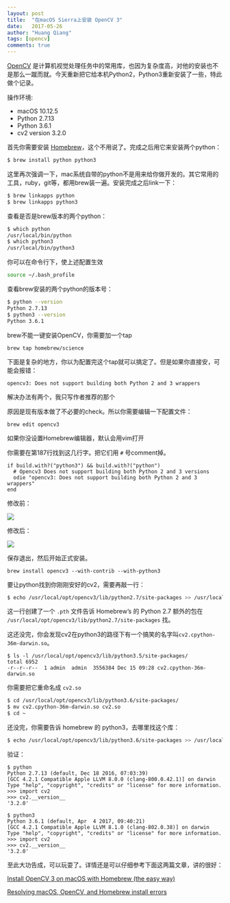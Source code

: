 ```yaml
---
layout: post
title:  "在macOS Sierra上安装 OpenCV 3"
date:   2017-05-26
author: "Huang Qiang"
tags: [opencv]
comments: true
---
```


[OpenCV](http://opencv.org/) 是计算机视觉处理任务中的常用库，也因为复杂度高，对他的安装也不是那么一蹴而就。今天重新把它给本机Python2，Python3重新安装了一些，特此做个记录。

操作环境:

- macOS 10.12.5
- Python 2.7.13
- Python 3.6.1
- cv2 version 3.2.0

首先你需要安装 [Homebrew](http://brew.sh/)，这个不用说了。完成之后用它来安装两个python：

```sh
$ brew install python python3
```

这里再次强调一下，mac系统自带的python不是用来给你做开发的。其它常用的工具，ruby，git等，都用brew装一遍。安装完成之后link一下：

```sh
$ brew linkapps python
$ brew linkapps python3
```

查看是否是brew版本的两个python：

```sh
$ which python
/usr/local/bin/python
$ which python3
/usr/local/bin/python3
```

你可以在命令行下，使上述配置生效

```sh
source ~/.bash_profile
```

查看brew安装的两个python的版本号：

```sh
$ python --version
Python 2.7.13
$ python3 --version
Python 3.6.1
```

brew不能一键安装OpenCV，你需要加一个tap

```
brew tap homebrew/science
```

下面是复杂的地方，你以为配置完这个tap就可以搞定了。但是如果你直接安，可能会报错：

```
opencv3: Does not support building both Python 2 and 3 wrappers
```

解决办法有两个，我只写作者推荐的那个

原因是现有版本做了不必要的check。所以你需要编辑一下配置文件：

```
brew edit opencv3
```

如果你没设置Homebrew编辑器，默认会用vim打开

你需要在第187行找到这几行字。把它们用 `#` 号comment掉。

```
if build.with?("python3") && build.with?("python")
  # Opencv3 Does not support building both Python 2 and 3 versions
  odie "opencv3: Does not support building both Python 2 and 3 wrappers"
end
```

修改前：


![](http://www.pyimagesearch.com/wp-content/uploads/2017/05/resolving_homebrew_error_brew_edit_02.jpg)

修改后：

![](http://www.pyimagesearch.com/wp-content/uploads/2017/05/resolving_homebrew_error_brew_edit_01.jpg)

保存退出，然后开始正式安装。

```
brew install opencv3 --with-contrib --with-python3
```

要让python找到你刚刚安好的cv2，需要再敲一行：

```sh
$ echo /usr/local/opt/opencv3/lib/python2.7/site-packages >> /usr/local/lib/python2.7/site-packages/opencv3.pth
```

这一行创建了一个 `.pth` 文件告诉 Homebrew’s 的 Python 2.7 额外的包在 `/usr/local/opt/opencv3/lib/python2.7/site-packages` 找。 

这还没完，你会发现cv2在python3的路径下有一个搞笑的名字叫`cv2.cpython-36m-darwin.so`。

```
$ ls -l /usr/local/opt/opencv3/lib/python3.5/site-packages/
total 6952
-r--r--r--  1 admin  admin  3556384 Dec 15 09:28 cv2.cpython-36m-darwin.so
```

你需要把它重命名成 `cv2.so`

```sh
$ cd /usr/local/opt/opencv3/lib/python3.6/site-packages/
$ mv cv2.cpython-36m-darwin.so cv2.so
$ cd ~
```

还没完，你需要告诉 homebrew 的 python3，去哪里找这个库：

```sh
$ echo /usr/local/opt/opencv3/lib/python3.6/site-packages >> /usr/local/lib/python3.6/site-packages/opencv3.pth
```

验证：

```
$ python
Python 2.7.13 (default, Dec 18 2016, 07:03:39)
[GCC 4.2.1 Compatible Apple LLVM 8.0.0 (clang-800.0.42.1)] on darwin
Type "help", "copyright", "credits" or "license" for more information.
>>> import cv2
>>> cv2.__version__
'3.2.0'
```

```
$ python3
Python 3.6.1 (default, Apr  4 2017, 09:40:21)
[GCC 4.2.1 Compatible Apple LLVM 8.1.0 (clang-802.0.38)] on darwin
Type "help", "copyright", "credits" or "license" for more information.
>>> import cv2
>>> cv2.__version__
'3.2.0'
```

至此大功告成，可以玩耍了。详情还是可以仔细参考下面这两篇文章，讲的很好：

[Install OpenCV 3 on macOS with Homebrew (the easy way)](http://www.pyimagesearch.com/2016/12/19/install-opencv-3-on-macos-with-homebrew-the-easy-way/)

[Resolving macOS, OpenCV, and Homebrew install errors](http://www.pyimagesearch.com/2017/05/15/resolving-macos-opencv-homebrew-install-errors/)